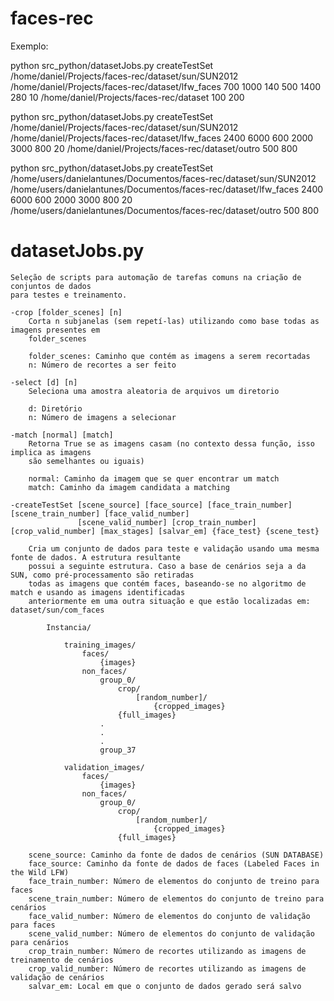faces-rec
=========

Exemplo:

python src_python/datasetJobs.py createTestSet /home/daniel/Projects/faces-rec/dataset/sun/SUN2012 /home/daniel/Projects/faces-rec/dataset/lfw_faces 700 1000 140 500 1400 280 10 /home/daniel/Projects/faces-rec/dataset 100 200

python src_python/datasetJobs.py createTestSet /home/daniel/Projects/faces-rec/dataset/sun/SUN2012 /home/daniel/Projects/faces-rec/dataset/lfw_faces 2400 6000 600 2000 3000 800 20 /home/daniel/Projects/faces-rec/dataset/outro 500 800



python src_python/datasetJobs.py createTestSet /home/users/danielantunes/Documentos/faces-rec/dataset/sun/SUN2012 /home/users/danielantunes/Documentos/faces-rec/dataset/lfw_faces 2400 6000 600 2000 3000 800 20 /home/users/danielantunes/Documentos/faces-rec/dataset/outro 500 800


datasetJobs.py
=============
    Seleção de scripts para automação de tarefas comuns na criação de conjuntos de dados
    para testes e treinamento.

    -crop [folder_scenes] [n]
        Corta n subjanelas (sem repetí-las) utilizando como base todas as imagens presentes em 
        folder_scenes
    
        folder_scenes: Caminho que contém as imagens a serem recortadas
        n: Número de recortes a ser feito

    -select [d] [n]
        Seleciona uma amostra aleatoria de arquivos um diretorio
    
        d: Diretório
        n: Número de imagens a selecionar

    -match [normal] [match]
        Retorna True se as imagens casam (no contexto dessa função, isso implica as imagens
        são semelhantes ou iguais)

        normal: Caminho da imagem que se quer encontrar um match
        match: Caminho da imagem candidata a matching

    -createTestSet [scene_source] [face_source] [face_train_number] [scene_train_number] [face_valid_number] 
                   [scene_valid_number] [crop_train_number] [crop_valid_number] [max_stages] [salvar_em] {face_test} {scene_test}

        Cria um conjunto de dados para teste e validação usando uma mesma fonte de dados. A estrutura resultante
        possui a seguinte estrutura. Caso a base de cenários seja a da SUN, como pré-processamento são retiradas
        todas as imagens que contém faces, baseando-se no algoritmo de match e usando as imagens identificadas 
        anteriormente em uma outra situação e que estão localizadas em: dataset/sun/com_faces
        
            Instancia/

                training_images/
                    faces/
                        {images}
                    non_faces/
                        group_0/
                            crop/
                                [random_number]/
                                    {cropped_images}
                            {full_images}
                        .
                        .
                        .
                        group_37

                validation_images/
                    faces/
                        {images}
                    non_faces/
                        group_0/
                            crop/
                                [random_number]/
                                    {cropped_images}
                            {full_images}

        scene_source: Caminho da fonte de dados de cenários (SUN DATABASE)
        face_source: Caminho da fonte de dados de faces (Labeled Faces in the Wild LFW)
        face_train_number: Número de elementos do conjunto de treino para faces
        scene_train_number: Número de elementos do conjunto de treino para cenários
        face_valid_number: Número de elementos do conjunto de validação para faces
        scene_valid_number: Número de elementos do conjunto de validação para cenários
        crop_train_number: Número de recortes utilizando as imagens de treinamento de cenários
        crop_valid_number: Número de recortes utilizando as imagens de validação de cenários
        salvar_em: Local em que o conjunto de dados gerado será salvo


